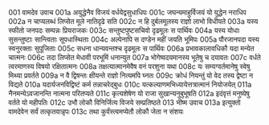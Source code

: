 001  वामदेव उवाच
001a अयुद्धेनैव विजयं वर्धयेद्वसुधाधिपः
001c जघन्यमाहुर्विजयं यो युद्धेन नराधिप
002a न चाप्यलब्धं लिप्सेत मूले नातिदृढे सति
002c न हि दुर्बलमूलस्य राज्ञो लाभो विधीयते
003a यस्य स्फीतो जनपदः सम्पन्नः प्रियराजकः
003c सन्तुष्टपुष्टसचिवो दृढमूलः स पार्थिवः
004a यस्य योधाः सुसन्तुष्टाः सान्त्विताः सूपधास्थिताः
004c अल्पेनापि स दण्डेन महीं जयति भूमिपः
005a पौरजानपदा यस्य स्वनुरक्ताः सुपूजिताः
005c सधना धान्यवन्तश्च दृढमूलः स पार्थिवः
006a प्रभावकालावधिकौ यदा मन्येत चात्मनः
006c तदा लिप्सेत मेधावी परभूमिं धनान्युत
007a भोगेष्वदयमानस्य भूतेषु च दयावतः
007c वर्धते त्वरमाणस्य विषयो रक्षितात्मनः
008a तक्षत्यात्मानमेवैष वनं परशुना यथा
008c यः सम्यग्वर्तमानेषु स्वेषु मिथ्या प्रवर्तते
009a न वै द्विषन्तः क्षीयन्ते राज्ञो नित्यमपि घ्नतः
009c क्रोधं नियन्तुं यो वेद तस्य द्वेष्टा न विद्यते
010a यदार्यजनविद्विष्टं कर्म तन्नाचरेद्बुधः
010c यत्कल्याणमभिध्यायेत्तत्रात्मानं नियोजयेत्
011a नैनमन्येऽवजानन्ति नात्मना परितप्यते
011c कृत्यशेषेण यो राजा सुखान्यनुबुभूषति
012a इदंवृत्तं मनुष्येषु वर्तते यो महीपतिः
012c उभौ लोकौ विनिर्जित्य विजये सम्प्रतिष्ठते
013  भीष्म उवाच
013a इत्युक्तो वामदेवेन सर्वं तत्कृतवान्नृपः
013c तथा कुर्वंस्त्वमप्येतौ लोकौ जेता न संशयः

